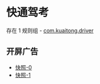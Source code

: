 # 快通驾考

存在 1 规则组 - [com.kuaitong.driver](/src/apps/com.kuaitong.driver.ts)

## 开屏广告

- [快照-0](https://i.gkd.li/import/13059956)
- [快照-1](https://i.gkd.li/import/13059954)
